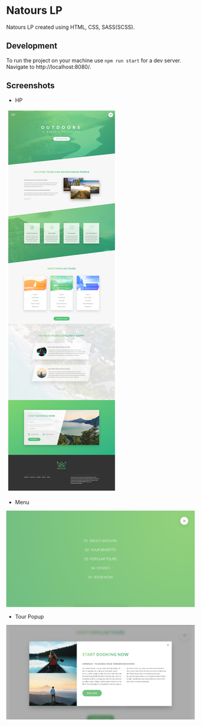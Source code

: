 # Natours LP

Natours LP created using HTML, CSS, SASS(SCSS). 

## Development

<!--- 
The LP is also live [HERE](https://natour-tours.netlify.app/).
 --->

To run the project on your machine use ```npm run start``` for a dev server. Navigate to http://localhost:8080/.

## Screenshots
* HP

![Natours homepage](/img/1.jpg?raw=true "Natours homepage")

* Menu

![Natours menu](/img/2.png?raw=true "Natours menu")

* Tour Popup

![Natours popup](/img/3.png?raw=true "Tour popup")
